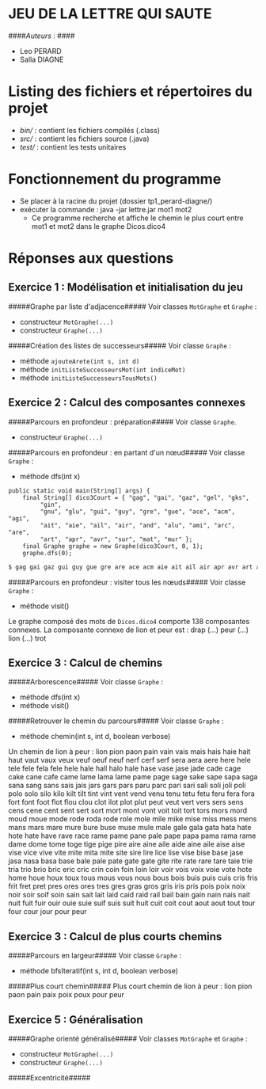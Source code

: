 # JEU DE LA LETTRE QUI SAUTE

####*Auteurs* : ####
* Leo PERARD
* Salla DIAGNE

# Listing des fichiers et répertoires du projet
* *bin/* : contient les fichiers compilés (.class)
* *src/* : contient les fichiers source (.java)
* *test/* : contient les tests unitaires

# Fonctionnement du programme
* Se placer à la racine du projet (dossier tp1_perard-diagne/)
* exécuter la commande : java -jar lettre.jar mot1 mot2
    * Ce programme recherche et affiche le chemin le plus court entre mot1 et mot2 dans le graphe Dicos.dico4

# Réponses aux questions

## Exercice 1 : Modélisation et initialisation du jeu

#####Graphe par liste d'adjacence#####
Voir classes `MotGraphe` et `Graphe` :
* constructeur `MotGraphe(...)`
* constructeur `Graphe(...)`

#####Création des listes de successeurs#####
Voir classe `Graphe` :
* méthode `ajouteArete(int s, int d)`
* méthode `initListeSuccesseursMot(int indiceMot)`
* méthode `initListeSuccesseursTousMots()`

## Exercice 2 : Calcul des composantes connexes

#####Parcours en profondeur : préparation#####
Voir classe `Graphe`.
* constructeur `Graphe(...)`

#####Parcours en profondeur : en partant d'un nœud#####
Voir classe `Graphe` :
* méthode dfs(int x)

```
public static void main(String[] args) {
    final String[] dico3Court = { "gag", "gai", "gaz", "gel", "gks",
		 "gin",
		 "gnu", "glu", "gui", "guy", "gre", "gue", "ace", "acm", "agi",
		 "ait", "aie", "ail", "air", "and", "alu", "ami", "arc", "are",
		 "art", "apr", "avr", "sur", "mat", "mur" };
	final Graphe graphe = new Graphe(dico3Court, 0, 1);
	graphe.dfs(0);
```

```sh
$ gag gai gaz gui guy gue gre are ace acm aie ait ail air apr avr art arc 
```

#####Parcours en profondeur : visiter tous les nœuds#####
Voir classe `Graphe` :
* méthode visit()

Le graphe composé des mots de `Dicos.dico4` comporte 138 composantes connexes. La composante connexe de lion et peur est : drap (...) peur (...) lion (...) trot

## Exercice 3 : Calcul de chemins

#####Arborescence#####
Voir classe `Graphe` :
* méthode dfs(int x)
* méthode visit()

#####Retrouver le chemin du parcours#####
Voir classe `Graphe` :
* méthode chemin(int s, int d, boolean verbose)

Un chemin de lion à peur :
lion pion paon pain vain vais mais hais haie hait haut vaut vaux veux veuf oeuf neuf nerf cerf serf sera aera aere here hele tele fele fela fele hele hale hall halo hale hase vase jase jade cade cage cake cane cafe came lame lama lame pame page sage sake sape sapa saga sana sang sans sais jais jars gars pars paru parc pari sari sali soli joli poli polo solo silo kilo kilt tilt tint vint vent vend venu tenu tetu fetu feru fera fora fort font foot flot flou clou clot ilot plot plut peut veut vert vers sers sens cens cene cent sent sert sort mort mont vont voit toit tort tors mors mord moud moue mode rode roda rode role mole mile mike mise miss mess mens mans mars mare mure bure buse muse mule male gale gala gata hata hate hote hate have rave race rame pame pane pale pape papa pama rama rame dame dome tome toge tige pige pire aire aine aile aide aine aile aise aise vise vice vive vite mite mita mite site sire lire lice lise vise bise base jase jasa nasa basa base bale pale pate gate gate gite rite rate rare tare taie trie tria trio brio bric eric cric crin coin foin loin loir voir vois voix voie vote hote home houe houx toux tous mous vous nous bous bois buis puis cuis cris fris frit fret pret pres ores ores tres gres gras gros gris iris pris pois poix noix noir soir soif soin sain sait lait laid caid raid rail bail bain gain nain nais nait nuit fuit fuir ouir ouie suie suif suis suit huit cuit coit cout aout aout tout tour four cour jour pour peur

## Exercice 3 : Calcul de plus courts chemins

#####Parcours en largeur#####
Voir classe `Graphe` :
* méthode bfsIteratif(int s, int d, boolean verbose)

#####Plus court chemin#####
Plus court chemin de lion à peur :
lion pion paon pain paix poix poux pour peur

## Exercice 5 : Généralisation

#####Graphe orienté généralisé#####
Voir classes `MotGraphe` et `Graphe` :
* constructeur `MotGraphe(...)`
* constructeur `Graphe(...)`

#####Excentricité#####
